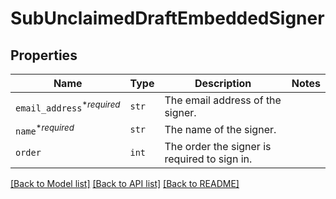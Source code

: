 # SubUnclaimedDraftEmbeddedSigner



## Properties

| Name | Type | Description | Notes |
| ---- | ---- | ----------- | ----- |
| `email_address`<sup>*_required_</sup> | ```str``` |  The email address of the signer.  |  |
| `name`<sup>*_required_</sup> | ```str``` |  The name of the signer.  |  |
| `order` | ```int``` |  The order the signer is required to sign in.  |  |


[[Back to Model list]](../README.md#documentation-for-models) [[Back to API list]](../README.md#documentation-for-api-endpoints) [[Back to README]](../README.md)


